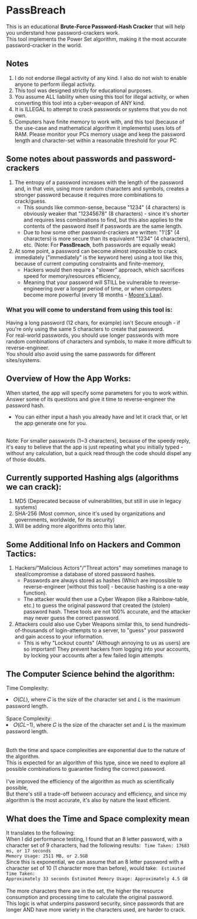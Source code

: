 # PassBreach
This is an educational **Brute-Force Password-Hash Cracker** that will help you understand how password-crackers work.<br>
This tool implements the Power Set algorithm, making it the most accurate password-cracker in the world.<br>

## Notes
1. I do not endorse illegal activity of any kind. I also do not wish to enable anyone to perform illegal activity.
2. This tool was designed strictly for educational purposes.
3. You assume ALL liability when using this tool for illegal activity, or when converting this tool into a cyber-weapon of ANY kind.
4. It is ILLEGAL to attempt to crack passwords or systems that you do not own.
5. Computers have finite memory to work with, and this tool (because of the use-case and mathematical algorithm it implements) uses lots of RAM. Please monitor your PCs memory usage and keep the password length and character-set within a reasonable threshold for your PC

## Some notes about passwords and password-crackers
1. The entropy of a password increases with the length of the password and, in that vein, using more random characters and symbols, creates a stronger password because it requires more combinations to crack/guess.
    - This sounds like common-sense, because "1234" (4 characters) is obviously weaker that "12345678" (8 characters) - since it's shorter and requires less combinations to find, but this also applies to the contents of the password itself if passwords are the same length. 
    - Due to how some other password-crackers are written: "1'[$" (4 characters) is more secure than its equivalent "1234" (4 characters), etc. (Note: For **PassBreach**, both passwords are equally weak)
2. At some point, a password can become almost impossible to crack immediately ("immediately" is the keyword here) using a tool like this, because of current computing constraints and finite-memory,  <br>
    - Hackers would then require a "slower" approach, which sacrifices speed for memory/resources efficiency, <br>
    - Meaning that your password will STILL be vulnerable to reverse-engineering over a longer period of time, or when computers become more powerful (every 18 months - [Moore's Law](https://www.intel.com/content/www/us/en/newsroom/resources/moores-law.html)). <br>

### What you will come to understand from using this tool is:
Having a long password (12 chars, for example) isn't Secure enough - if you're only using the same 5 characters to create that password. <br>
For real-world passwords, you should use longer passwords with more random combinations of characters and symbols, to make it more difficult to reverse-engineer. <br>
You should also avoid using the same passwords for different sites/systems. <br>

## Overview of How the App Works:
When started, the app will specify some parameters for you to work within. <br>
Answer some of its questions and give it time to reverse-engineer the password hash.
- You can either input a hash you already have and let it crack that, or let the app generate one for you.
<br>
Note: For smaller passwords (1~3 characters), because of the speedy reply, it's easy to believe that the app is just repeating what you initially typed - without any calculation, but a quick read through the code should dispel any of those doubts.

## Currently supported Hashing algs (algorithms we can crack):
1. MD5 (Deprecated because of vulnerabilities, but still in use in legacy systems)
2. SHA-256 (Most common, since it's used by organizations and governments, worldwide, for its security)
3. Will be adding more algorithms onto this later.

## Some Additional Info on Hackers and Common Tactics:
1. Hackers/"Malicious Actors"/"Threat actors" may sometimes manage to steal/compromise a database of stored password hashes. 
    - Passwords are always stored as hashes (Which are impossible to reverse-engineer [without this tool] - because hashing is a one-way function).
    - The attacker would then use a Cyber Weapon (like a Rainbow-table, etc.) to guess the original password that created the (stolen) password hash. These tools are not 100% accurate, and the attacker may never guess the correct password.
2. Attackers could also use Cyber Weapons similar this, to send hundreds-of-thousands of login-attempts to a server, to "guess" your password and gain access to your information.
    - This is why "Lockout counts" (Although annoying to us as users) are so important! They prevent hackers from logging into your accounts, by locking your accounts after a few failed login attempts


## The Computer Science behind the algorithm:
Time Complexity:
<li>𝑂(𝐶𝐿), where 𝐶 is the size of the character set and 𝐿 is the maximum password length.</li>
<br>
Space Complexity:
<li>𝑂(𝐶𝐿−1), where 𝐶 is the size of the character set and 𝐿 is the maximum password length.</li>
<br>
<br>
Both the time and space complexities are exponential due to the nature of the algorithm. 
<br>
This is expected for an algorithm of this type, since we need to explore all possible combinations to guarantee finding the correct password.
<br>
<br>
I've improved the efficiency of the algorithm as much as scientifically possible,
<br>
But there's still a trade-off between accuracy and efficiency, and since my algorithm is the most accurate, it's also by nature the least efficient.

## What does the Time and Space complexity mean
It translates to the following:
<br>
When I did performance testing, I found that an 8 letter password, with a character set of 9 characters, had the following results:
<code> 
Time Taken: 17683 ms, or 17 seconds
Memory Usage: 2511 MB, or 2.5GB
</code>
<br>
Since this is exponential, we can assume that an 8 letter password with a character set of 10 (1 character more than before), would take:
<code>
Estimated Time Taken: Approximately 33 seconds
Estimated Memory Usage: Approximately 4.5 GB
</code>
<br>
The more characters there are in the set, the higher the resource consumption and processing time to calculate the original password.
<br>
This logic is what underpins password security, since passwords that are longer AND have more variety in the characters used, are harder to crack.